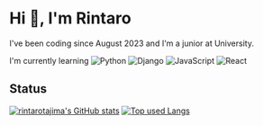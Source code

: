# Hi 👋, I'm Rintaro

I've been coding since August 2023 and I'm a junior at University.

I'm currently learning 
![Python](https://skillicons.dev/icons?i=python) ![Django](https://skillicons.dev/icons?i=django) ![JavaScript](https://skillicons.dev/icons?i=js) ![React](https://skillicons.dev/icons?i=React)

## Status

[![rintarotajima's GitHub stats](https://github-readme-stats.vercel.app/api?username=rintarotajima&count_private=true&show_icons=true&theme=yeblu)](https://github.com/rintarotajima/)
[![Top used Langs](https://github-readme-stats.vercel.app/api/top-langs/?username=rintarotajima&layout=compact&theme=yeblu)](https://github.com/rintarotajima/)
